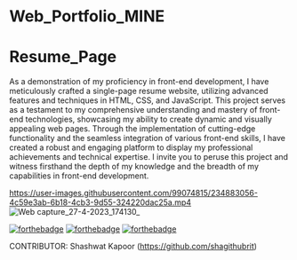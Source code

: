 # Web_Portfolio_MINE
# Resume_Page
As a demonstration of my proficiency in front-end development, I have meticulously crafted a single-page resume website, utilizing advanced features and techniques in HTML, CSS, and JavaScript. This project serves as a testament to my comprehensive understanding and mastery of front-end technologies, showcasing my ability to create dynamic and visually appealing web pages. Through the implementation of cutting-edge functionality and the seamless integration of various front-end skills, I have created a robust and engaging platform to display my professional achievements and technical expertise. I invite you to peruse this project and witness firsthand the depth of my knowledge and the breadth of my capabilities in front-end development.



https://user-images.githubusercontent.com/99074815/234883056-4c59e3ab-6b18-4cb3-9d55-324220dac25a.mp4
![Web capture_27-4-2023_174130_](https://user-images.githubusercontent.com/99074815/234858364-2b57cf56-c92f-4ca4-b190-fb13f8c6f9a8.jpeg)




[![forthebadge](https://forthebadge.com/images/badges/made-with-javascript.svg)](https://forthebadge.com)
[![forthebadge](https://forthebadge.com/images/badges/uses-css.svg)](https://forthebadge.com)
[![forthebadge](https://forthebadge.com/images/badges/uses-html.svg)](https://forthebadge.com)


CONTRIBUTOR:
Shashwat Kapoor (https://github.com/shagithubrit)
